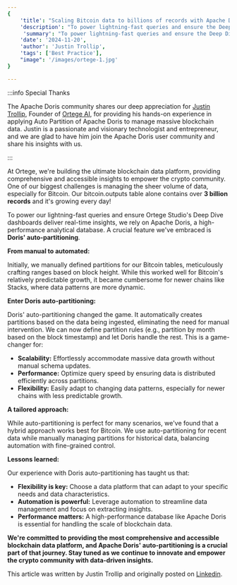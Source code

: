 ```yaml
---
{
    'title': "Scaling Bitcoin data to billions of records with Apache Doris: our journey to auto-partitioning",
    'description': "To power lightning-fast queries and ensure the Deep Dive dashboards deliver real-time insights, Ortege relies on Apache Doris. A crucial feature they embrace is Auto Partition.",
     'summary': "To power lightning-fast queries and ensure the Deep Dive dashboards deliver real-time insights, Ortege relies on Apache Doris. A crucial feature they embrace is Auto Partition.",
    'date': '2024-11-20',
    'author': 'Justin Trollip',
    'tags': ['Best Practice'],
    "image": '/images/ortege-1.jpg'
}

---
```


<!-- 
Licensed to the Apache Software Foundation (ASF) under one
or more contributor license agreements.  See the NOTICE file
distributed with this work for additional information
regarding copyright ownership.  The ASF licenses this file
to you under the Apache License, Version 2.0 (the
"License"); you may not use this file except in compliance
with the License.  You may obtain a copy of the License at

  http://www.apache.org/licenses/LICENSE-2.0

Unless required by applicable law or agreed to in writing,
software distributed under the License is distributed on an
"AS IS" BASIS, WITHOUT WARRANTIES OR CONDITIONS OF ANY
KIND, either express or implied.  See the License for the
specific language governing permissions and limitations
under the License.
-->

:::info Special Thanks

 The Apache Doris community shares our deep appreciation for [Justin Trollip](https://www.linkedin.com/in/justintrollip/), Founder of [Ortege AI](https://www.ortege.ai/), for providing his hands-on experience in applying Auto Partition of Apache Doris to manage massive blockchain data. Justin is a passionate and visionary technologist and entrepreneur, and we are glad to have him join the Apache Doris user community and share his insights with us.

:::

At Ortege, we're building the ultimate blockchain data platform, providing comprehensive and accessible insights to empower the crypto community. One of our biggest challenges is managing the sheer volume of data, especially for Bitcoin. Our bitcoin.outputs table alone contains over **3 billion records** and it's growing every day!

To power our lightning-fast queries and ensure Ortege Studio's Deep Dive dashboards deliver real-time insights, we rely on Apache Doris, a high-performance analytical database. A crucial feature we've embraced is **Doris' auto-partitioning**.

**From manual to automated:**

Initially, we manually defined partitions for our Bitcoin tables, meticulously crafting ranges based on block height. While this worked well for Bitcoin's relatively predictable growth, it became cumbersome for newer chains like Stacks, where data patterns are more dynamic.

**Enter Doris auto-partitioning:**

Doris' auto-partitioning changed the game. It automatically creates partitions based on the data being ingested, eliminating the need for manual intervention. We can now define partition rules (e.g., partition by month based on the block timestamp) and let Doris handle the rest. This is a game-changer for:

- **Scalability:** Effortlessly accommodate massive data growth without manual schema updates.
- **Performance:** Optimize query speed by ensuring data is distributed efficiently across partitions.
- **Flexibility:** Easily adapt to changing data patterns, especially for newer chains with less predictable growth.

**A tailored approach:**

While auto-partitioning is perfect for many scenarios, we've found that a hybrid approach works best for Bitcoin. We use auto-partitioning for recent data while manually managing partitions for historical data, balancing automation with fine-grained control.

**Lessons learned:**

Our experience with Doris auto-partitioning has taught us that:

- **Flexibility is key:** Choose a data platform that can adapt to your specific needs and data characteristics.
- **Automation is powerful:** Leverage automation to streamline data management and focus on extracting insights.
- **Performance matters:** A high-performance database like Apache Doris is essential for handling the scale of blockchain data.

**We're committed to providing the most comprehensive and accessible blockchain data platform, and Apache Doris' auto-partitioning is a crucial part of that journey. Stay tuned as we continue to innovate and empower the crypto community with data-driven insights.**

This article was written by Justin Trollip and originally posted on [Linkedin](https://www.linkedin.com/pulse/scaling-bitcoin-data-billions-records-apache-doris-our-journey-diknc/?trackingId=pSs7z3aeSguCbWyxTcew6w%3D%3D).